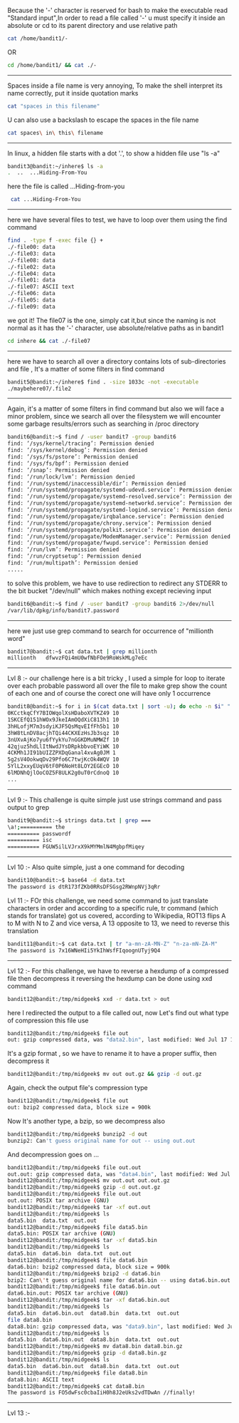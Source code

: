 Because the '-' character is reserved for bash to make the executable read "Standard input",In 
order to read a file called '-' u must specify it inside an absolute or cd to its parent directory and use relative path
```bash
cat /home/bandit1/- 
```
OR 
```bash
cd /home/bandit1/ && cat ./-
```
-------------------------------
Spaces inside a file name is very annoying, To make the shell interpret its name correctly, put it inside quotation marks
```bash
cat "spaces in this filename"
```
U can also use a backslash to escape the spaces in the file name
```bash
cat spaces\ in\ this\ filename 
```
----------------------------------
In linux, a hidden file starts with a dot '.', to show a hidden file use "ls -a"
```bash
bandit3@bandit:~/inhere$ ls -a
.  ..  ...Hiding-From-You
```
here the file is called ...Hiding-from-you
```bash
 cat ...Hiding-From-You
```
--------------------------------
here we have several files to test, we have to loop over them using the find command
```bash
find . -type f -exec file {} +
./-file00: data
./-file03: data
./-file08: data
./-file02: data
./-file04: data
./-file01: data
./-file07: ASCII text
./-file06: data
./-file05: data
./-file09: data
```
we got it! The file07 is the one, simply cat it,but since the naming is not normal as it has the '-' character, use absolute/relative paths as in bandit1 
```bash
cd inhere && cat ./-file07
```
----------------------------
here we have to search all over a directory contains lots of sub-directories and file , It's a matter of some filters in find command
```bash
bandit5@bandit:~/inhere$ find . -size 1033c -not -executable
./maybehere07/.file2
```
----------------------------
Again, it's a matter of some filters in find command but also we will face a minor problem, since we search all over the filesystem we will encounter some garbage results/errors such as searching in /proc directory 
```bash
bandit6@bandit:~$ find / -user bandit7 -group bandit6
find: ‘/sys/kernel/tracing’: Permission denied
find: ‘/sys/kernel/debug’: Permission denied
find: ‘/sys/fs/pstore’: Permission denied
find: ‘/sys/fs/bpf’: Permission denied
find: ‘/snap’: Permission denied
find: ‘/run/lock/lvm’: Permission denied
find: ‘/run/systemd/inaccessible/dir’: Permission denied
find: ‘/run/systemd/propagate/systemd-udevd.service’: Permission denied
find: ‘/run/systemd/propagate/systemd-resolved.service’: Permission denied
find: ‘/run/systemd/propagate/systemd-networkd.service’: Permission denied
find: ‘/run/systemd/propagate/systemd-logind.service’: Permission denied
find: ‘/run/systemd/propagate/irqbalance.service’: Permission denied
find: ‘/run/systemd/propagate/chrony.service’: Permission denied
find: ‘/run/systemd/propagate/polkit.service’: Permission denied
find: ‘/run/systemd/propagate/ModemManager.service’: Permission denied
find: ‘/run/systemd/propagate/fwupd.service’: Permission denied
find: ‘/run/lvm’: Permission denied
find: ‘/run/cryptsetup’: Permission denied
find: ‘/run/multipath’: Permission denied
.....
```
to solve this problem, we have to use redirection to redirect any STDERR to the bit bucket "/dev/null" which makes nothing except recieving input 
```bash
bandit6@bandit:~$ find / -user bandit7 -group bandit6 2>/dev/null
/var/lib/dpkg/info/bandit7.password
```
-----------------------------------------------------------------
here we just use grep command to search for occurrence of "millionth word"
```bash
bandit7@bandit:~$ cat data.txt | grep millionth
millionth	dfwvzFQi4mU0wfNbFOe9RoWskMLg7eEc
```
---------------------------------------------
Lvl 8 :-
our challenge here is a bit tricky , I used a simple for loop to iterate over each probable password all over the file to make grep show the count of each one and of course the corect one will have only 1 occurrence
```bash
bandit8@bandit:~$ for i in $(cat data.txt | sort -u); do echo -n $i" " ; grep -c $i data.txt ;done
0KCctkqCfY7BIOWqolXsHDaboXVTKZ49 10
1SKCEfQ151hWOx9JkeIAmOQdXiC813h1 10
3hHLofjM7m3sdyiKJF5QsMqvEIfFh5b1 10
3hW8tLnDV8acjhTQi44CKXEzHsJb3sqz 10
3nUXvAjKo7yu6fYykYu7nGGKDMuNMWZf 10
42qjuz5hdLlItNwdJYsDRpkbbvoEYiWK 10
4CKMh1JI91bUIZZPXDqGanal4xvAg0JM 1
5g2sV4OokwqDv29Pfo6C7twjKcOk4WQV 10
5YlL2xxyEUqV6tF0P6NoHt8LOY2EGEcO 10
6lMDNhQjlOoCOZ5F8ULK2g0uT0rCdnoQ 10
...
```
------------------------------------------------
Lvl 9 :-
This challenge is quite simple just use strings command and pass output to grep
```bash
bandit9@bandit:~$ strings data.txt | grep ===
\a!;========== the
========== passwordf
========== isc
========== FGUW5ilLVJrxX9kMYMmlN4MgbpfMiqey
```
----------------------
Lvl 10 :-
Also quite simple, just a one command for decoding
```bash
bandit10@bandit:~$ base64 -d data.txt 
The password is dtR173fZKb0RRsDFSGsg2RWnpNVj3qRr
```
Lvl 11 :-
FOr this challenge, we need some command to just translate characters in order and according to a specific rule, tr command (which stands for translate) got us covered, according to Wikipedia, ROT13 flips A to M with N to Z and vice versa, A 13 opposite to 13, we need to reverse this translation
```bash
bandit11@bandit:~$ cat data.txt | tr "a-mn-zA-MN-Z" "n-za-mN-ZA-M"
The password is 7x16WNeHIi5YkIhWsfFIqoognUTyj9Q4
```
------------------------------
Lvl 12 :-
For this challenge, we have to reverse a hexdump of a compressed file then decompress it
reversing the hexdump can be done using xxd command
```bash
bandit12@bandit:/tmp/midgeek$ xxd -r data.txt > out
```
here I redirected the output to a file called out, now Let's find out what type of compression this file use
```bash
bandit12@bandit:/tmp/midgeek$ file out
out: gzip compressed data, was "data2.bin", last modified: Wed Jul 17 15:57:06 2024, max compression, from Unix, original size modulo 2^32 577
```
It's a gzip format , so we have to rename it to have a proper suffix, then decompress it
```bash 
bandit12@bandit:/tmp/midgeek$ mv out out.gz && gzip -d out.gz
```
Again, check the output file's compression type
```bash
bandit12@bandit:/tmp/midgeek$ file out
out: bzip2 compressed data, block size = 900k
```
Now It's another type, a bzip, so we decompress also
```bash
bandit12@bandit:/tmp/midgeek$ bunzip2 -d out
bunzip2: Can't guess original name for out -- using out.out
```
And decompression goes on ...
```bash
bandit12@bandit:/tmp/midgeek$ file out.out 
out.out: gzip compressed data, was "data4.bin", last modified: Wed Jul 17 15:57:06 2024, max compression, from Unix, original size modulo 2^32 20480
bandit12@bandit:/tmp/midgeek$ mv out.out out.out.gz
bandit12@bandit:/tmp/midgeek$ gzip -d out.out.gz 
bandit12@bandit:/tmp/midgeek$ file out.out 
out.out: POSIX tar archive (GNU)
bandit12@bandit:/tmp/midgeek$ tar -xf out.out
bandit12@bandit:/tmp/midgeek$ ls
data5.bin  data.txt  out.out
bandit12@bandit:/tmp/midgeek$ file data5.bin 
data5.bin: POSIX tar archive (GNU)
bandit12@bandit:/tmp/midgeek$ tar -xf data5.bin
bandit12@bandit:/tmp/midgeek$ ls
data5.bin  data6.bin  data.txt  out.out
bandit12@bandit:/tmp/midgeek$ file data6.bin 
data6.bin: bzip2 compressed data, block size = 900k
bandit12@bandit:/tmp/midgeek$ bzip2 -d data6.bin
bzip2: Can\'t guess original name for data6.bin -- using data6.bin.out
bandit12@bandit:/tmp/midgeek$ file data6.bin.out 
data6.bin.out: POSIX tar archive (GNU)
bandit12@bandit:/tmp/midgeek$ tar -xf data6.bin.out
bandit12@bandit:/tmp/midgeek$ ls
data5.bin  data6.bin.out  data8.bin  data.txt  out.out
file data8.bin
data8.bin: gzip compressed data, was "data9.bin", last modified: Wed Jul 17 15:57:06 2024, max compression, from Unix, original size modulo 2^32 49
bandit12@bandit:/tmp/midgeek$ ls
data5.bin  data6.bin.out  data8.bin  data.txt  out.out
bandit12@bandit:/tmp/midgeek$ mv data8.bin data8.bin.gz
bandit12@bandit:/tmp/midgeek$ gzip -d data8.bin.gz 
bandit12@bandit:/tmp/midgeek$ ls
data5.bin  data6.bin.out  data8.bin  data.txt  out.out
bandit12@bandit:/tmp/midgeek$ file data8.bin 
data8.bin: ASCII text
bandit12@bandit:/tmp/midgeek$ cat data8.bin 
The password is FO5dwFsc0cbaIiH0h8J2eUks2vdTDwAn //finally!
```
--------------------------
Lvl 13 :-

